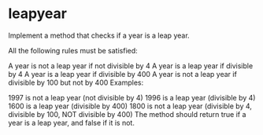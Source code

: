 # leapyear

Implement a method that checks if a year is a leap year.

All the following rules must be satisfied:

A year is not a leap year if not divisible by 4
A year is a leap year if divisible by 4
A year is a leap year if divisible by 400
A year is not a leap year if divisible by 100 but not by 400
Examples:

1997 is not a leap year (not divisible by 4)
1996 is a leap year (divisible by 4)
1600 is a leap year (divisible by 400)
1800 is not a leap year (divisible by 4, divisible by 100, NOT divisible by 400)
The method should return true if a year is a leap year, and false if it is not.
